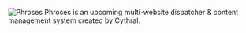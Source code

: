 ![Phroses](https://cythral.com/img/phroses.png)
Phroses is an upcoming multi-website dispatcher & content management system created by Cythral.